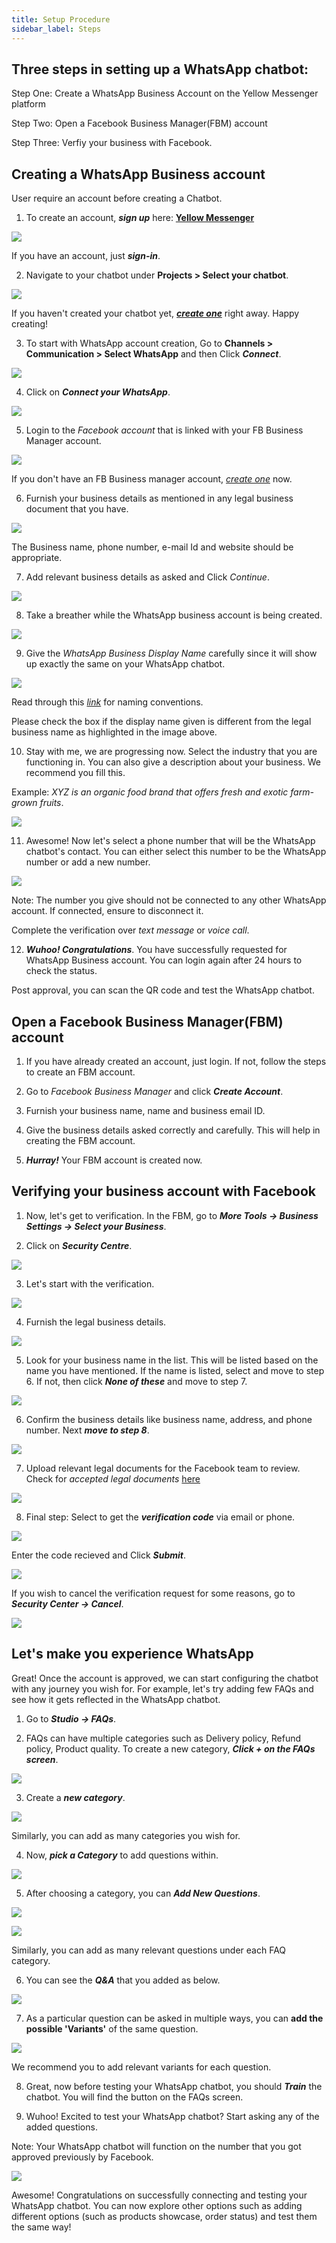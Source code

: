 ```yaml
---
title: Setup Procedure
sidebar_label: Steps
---
```


## Three steps in setting up a WhatsApp chatbot:

Step One: Create a WhatsApp Business Account on the Yellow Messenger platform

Step Two: Open a Facebook Business Manager(FBM) account

Step Three: Verfiy your business with Facebook.



## Creating a WhatsApp Business account

User require an account before creating a Chatbot.

1. To create an account, ***sign up*** here: **[Yellow Messenger](https://cloud.yellowmessenger.com/auth/login)**

![](https://cdn.yellowmessenger.com/cBtHl9QjdEtK1619535411755.png)

If you have an account, just ***sign-in***.


2. Navigate to your chatbot under **Projects > Select your chatbot**.

![](https://cdn.yellowmessenger.com/98Uohu6oWwTw1619536105368.png)

If you haven't created your chatbot yet, [***create one***](https://docs.yellow.ai/docs/cookbooks/getting_started) right away.
Happy creating!


3. To start with WhatsApp account creation, Go to **Channels > Communication > Select WhatsApp** and then Click ***Connect***.

![](https://cdn.yellowmessenger.com/sXl9Utb0eLlO1619540912699.png)


4. Click on ***Connect your WhatsApp***.

![](https://cdn.yellowmessenger.com/MXFhj6YWe2Jv1619542073374.png)


5. Login to the *Facebook account* that is linked with your FB Business Manager account.

![](https://cdn.yellowmessenger.com/xluqZo9ktZSa1619783923015.png)

If you don't have an FB Business manager account, [*create one*](https://business.facebook.com/) now.


6. Furnish your business details as mentioned in any legal business document that you have.

![](https://cdn.yellowmessenger.com/YpiFVbVRDBT21619784836090.png)

The Business name, phone number, e-mail Id and website should be appropriate.


7. Add relevant business details as asked and Click *Continue*.

![](https://cdn.yellowmessenger.com/UiWxV4eDz0Rh1619785303495.png)


8. Take a breather while the WhatsApp business account is being created.

![](https://cdn.yellowmessenger.com/rYx7igVPuZYb1619785627342.png)


9. Give the *WhatsApp Business Display Name* carefully since it will show up exactly the same on your WhatsApp chatbot.

![](https://cdn.yellowmessenger.com/SQtCesZ8EI8a1619792169449.png)

Read through this [*link*](https://developers.facebook.com/docs/whatsapp/display-name) for naming conventions.

Please check the box if the display name given is different from the legal business name as highlighted in the image above.


10. Stay with me, we are progressing now.
Select the industry that you are functioning in. You can also give a description about your business. We recommend you fill this.

Example: *XYZ is an organic food brand that offers fresh and exotic farm-grown fruits*.

![](https://cdn.yellowmessenger.com/NLe7zcub7VU51619794609099.png)


11. Awesome! Now let's select a phone number that will be the WhatsApp chatbot's contact. You can either select this number to be the WhatsApp number or add a new number.

![](https://cdn.yellowmessenger.com/G1yAjNffVoEr1619802704253.png)

Note: The number you give should not be connected to any other WhatsApp account. If connected, ensure to disconnect it.

Complete the verification over *text message* or *voice call*.

12. ***Wuhoo! Congratulations***. You have successfully requested for WhatsApp Business account. You can login again after 24 hours to check the status.

Post approval, you can scan the QR code and test the WhatsApp chatbot.




## Open a Facebook Business Manager(FBM) account


1. If you have already created an account, just login. If not, follow the steps to create an FBM account.

2. Go to *Facebook Business Manager* and click ***Create Account***.

3. Furnish your business name, name and business email ID.

4. Give the business details asked correctly and carefully. This will help in creating the FBM account.

5. ***Hurray!*** Your FBM account is created now.



## Verifying your business account with Facebook


1. Now, let's get to verification. In the FBM, go to ***More Tools -> Business Settings -> Select your Business***.

2. Click on ***Security Centre***.

![](https://cdn.yellowmessenger.com/KkAtqbeljfoI1620219338763.png)

3. Let's start with the verification.

![](https://cdn.yellowmessenger.com/4lUE9WFC5jTX1620219352063.png)

4. Furnish the legal business details.

![](https://cdn.yellowmessenger.com/gv6oqZD4PnBQ1620219366519.png)

5. Look for your business name in the list. This will be listed based on the name you have mentioned. If the name is listed, select and move to step 6. If not, then click ***None of these*** and move to step 7.

![](https://cdn.yellowmessenger.com/NOqzxCypg7kz1620219379343.png)

6. Confirm the business details like business name, address, and phone number. Next ***move to step 8***.

![](https://cdn.yellowmessenger.com/87AUS5pRIYWd1620223310056.png)

7. Upload relevant legal documents for the Facebook team to review. Check for *accepted legal documents* [here](https://www.facebook.com/business/help/159334372093366)

![](https://cdn.yellowmessenger.com/2mIxHaK9h8Ci1620219423439.png)

8. Final step: Select to get the ***verification code*** via email or phone.

![](https://cdn.yellowmessenger.com/fSpzqe5pizfV1620229125763.png)

Enter the code recieved and Click ***Submit***.

![](https://cdn.yellowmessenger.com/A0oGT8lwHe2s1620229140125.png)

If you wish to cancel the verification request for some reasons, go to ***Security Center -> Cancel***.

![](https://cdn.yellowmessenger.com/e1sHK0iR65w91620229510980.png)



## Let's make you experience WhatsApp


Great! Once the account is approved, we can start configuring the chatbot with any journey you wish for.
For example, let's try adding few FAQs and see how it gets reflected in the WhatsApp chatbot.


1. Go to ***Studio -> FAQs***.

2. FAQs can have multiple categories such as Delivery policy, Refund policy, Product quality. To create a new category, ***Click + on the FAQs screen***.

![](https://cdn.yellowmessenger.com/9Fs4AGsK4eE61621348717008.png)

3. Create a ***new category***.

![](https://cdn.yellowmessenger.com/c9BkdVzPuU4X1621348684735.png)

Similarly, you can add as many categories you wish for.

4. Now, ***pick a Category*** to add questions within.

![](https://cdn.yellowmessenger.com/NuDtN4RpAkac1621348670878.png)

5. After choosing a category, you can ***Add New Questions***.

![](https://cdn.yellowmessenger.com/ps4qScjaoGqI1621348740566.png)

![](https://cdn.yellowmessenger.com/RqBpexxNa6iS1621348659762.png)

Similarly, you can add as many relevant questions under each FAQ category.

6. You can see the ***Q&A*** that you added as below.

![](https://cdn.yellowmessenger.com/ZLQ2ToYpxGDI1621348650914.png)

7. As a particular question can be asked in multiple ways, you can **add the possible 'Variants'** of the same question.

![](https://cdn.yellowmessenger.com/57fxwswxtysU1621348636393.png)

We recommend you to add relevant variants for each question.

8. Great, now before testing your WhatsApp chatbot, you should ***Train*** the chatbot. You will find the button on the FAQs screen.

9. Wuhoo! Excited to test your WhatsApp chatbot? Start asking any of the added questions.

Note: Your WhatsApp chatbot will function on the number that you got approved previously by Facebook.

![](https://cdn.yellowmessenger.com/KMPmiULy5ARX1621420053934.png)

Awesome! Congratulations on successfully connecting and testing your WhatsApp chatbot. You can now explore other options such as adding different options (such as products showcase, order status) and test them the same way!
